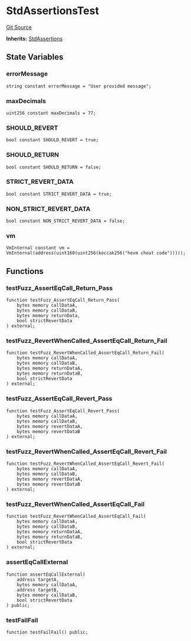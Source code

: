 # StdAssertionsTest
[Git Source](https://github.com/dustinstacy/boncurs/blob/02ed8078bd89ba19394d69164a2bad75906f2c24/lib/forge-std/test/StdAssertions.t.sol)

**Inherits:**
[StdAssertions](/lib/forge-std/src/StdAssertions.sol/abstract.StdAssertions.md)


## State Variables
### errorMessage

```solidity
string constant errorMessage = "User provided message";
```


### maxDecimals

```solidity
uint256 constant maxDecimals = 77;
```


### SHOULD_REVERT

```solidity
bool constant SHOULD_REVERT = true;
```


### SHOULD_RETURN

```solidity
bool constant SHOULD_RETURN = false;
```


### STRICT_REVERT_DATA

```solidity
bool constant STRICT_REVERT_DATA = true;
```


### NON_STRICT_REVERT_DATA

```solidity
bool constant NON_STRICT_REVERT_DATA = false;
```


### vm

```solidity
VmInternal constant vm = VmInternal(address(uint160(uint256(keccak256("hevm cheat code")))));
```


## Functions
### testFuzz_AssertEqCall_Return_Pass


```solidity
function testFuzz_AssertEqCall_Return_Pass(
    bytes memory callDataA,
    bytes memory callDataB,
    bytes memory returnData,
    bool strictRevertData
) external;
```

### testFuzz_RevertWhenCalled_AssertEqCall_Return_Fail


```solidity
function testFuzz_RevertWhenCalled_AssertEqCall_Return_Fail(
    bytes memory callDataA,
    bytes memory callDataB,
    bytes memory returnDataA,
    bytes memory returnDataB,
    bool strictRevertData
) external;
```

### testFuzz_AssertEqCall_Revert_Pass


```solidity
function testFuzz_AssertEqCall_Revert_Pass(
    bytes memory callDataA,
    bytes memory callDataB,
    bytes memory revertDataA,
    bytes memory revertDataB
) external;
```

### testFuzz_RevertWhenCalled_AssertEqCall_Revert_Fail


```solidity
function testFuzz_RevertWhenCalled_AssertEqCall_Revert_Fail(
    bytes memory callDataA,
    bytes memory callDataB,
    bytes memory revertDataA,
    bytes memory revertDataB
) external;
```

### testFuzz_RevertWhenCalled_AssertEqCall_Fail


```solidity
function testFuzz_RevertWhenCalled_AssertEqCall_Fail(
    bytes memory callDataA,
    bytes memory callDataB,
    bytes memory returnDataA,
    bytes memory returnDataB,
    bool strictRevertData
) external;
```

### assertEqCallExternal


```solidity
function assertEqCallExternal(
    address targetA,
    bytes memory callDataA,
    address targetB,
    bytes memory callDataB,
    bool strictRevertData
) public;
```

### testFailFail


```solidity
function testFailFail() public;
```

